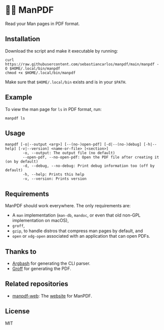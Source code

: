 # 💪📄 ManPDF

Read your Man pages in PDF format.

## Installation

Download the script and make it executable by running:

```shell
curl https://raw.githubusercontent.com/sebastiancarlos/manpdf/main/manpdf -O $HOME/.local/bin/manpdf
chmod +x $HOME/.local/bin/manpdf
```

Make sure that `$HOME/.local/bin` exists and is in your `$PATH`.

## Example

To view the man page for `ls` in PDF format, run:

```shell
manpdf ls
```

## Usage

```shell
manpdf [-o|--output <arg>] [--(no-)open-pdf] [-d|--(no-)debug] [-h|--help] [-v|--version] <name-or-file> [<section>]
        -o, --output: The output file (no default)
        --open-pdf, --no-open-pdf: Open the PDF file after creating it (on by default)
        -d, --debug, --no-debug: Print debug information too (off by default)
        -h, --help: Prints this help
        -v, --version: Prints version
```

## Requirements

ManPDF should work everywhere. The only requirements are:
 - A `man` implementation (`man-db`, `mandoc`, or even that old non-GPL implementation on macOS),
 - `groff`, 
 - `gzip`, to handle distros that compress man pages by default, and
 - `open` or `xdg-open` associated with an application that can open PDFs.

## Thanks to
- [Argbash](https://argbash.io/) for generating the CLI parser.
- [Groff](https://www.gnu.org/software/groff/) for generating the PDF.

## Related repositories
- [manpdf-web](https://github.com/sebastiancarlos/manpdf-web): The [website](https://manpdf.pro) for ManPDF.

## License

MIT
